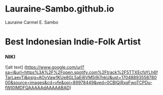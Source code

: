 # Lauraine-Sambo.github.io
Lauraine Carmel E. Sambo
# Best Indonesian Indie-Folk Artist

### NIKI

![alt text] (https://www.google.com/url?sa=i&url=https%3A%2F%2Fopen.spotify.com%2Ftrack%2F5TTXEcfsYLh6fTarLaevTi&psig=AOvVaw1KUe8GL5aEi6VM5i9i7nkU&ust=1704889355878000&source=images&cd=vfe&opi=89978449&ved=0CBIQjRxqFwoTCPDu-fWl0IMDFQAAAAAdAAAAABAD)
